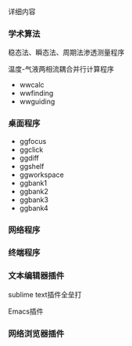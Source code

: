 <!--  -->

详细内容

### 学术算法

稳态法、瞬态法、周期法渗透测量程序

温度-气液两相流耦合并行计算程序

- wwcalc
- wwfinding
- wwguiding

### 桌面程序

- ggfocus
- ggclick
- ggdiff
- ggshelf
- ggworkspace
- ggbank1
- ggbank2
- ggbank3
- ggbank4

### 网络程序

### 终端程序

### 文本编辑器插件

sublime text插件全垒打

Emacs插件

### 网络浏览器插件
